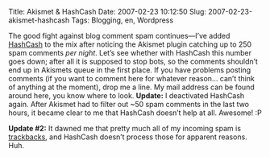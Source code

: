 Title: Akismet & HashCash
Date: 2007-02-23 10:12:50
Slug: 2007-02-23-akismet-hashcash
Tags: Blogging, en, Wordpress


The good fight against blog comment spam continues—I’ve added [HashCash][1] to
the mix after noticing the Akismet plugin catching up to 250 spam comments
_per night_. Let’s see whether with HashCash this number goes down; after all
it is supposed to stop bots, so the comments shouldn’t end up in Akismets
queue in the first place. If you have problems posting comments (if you want
to comment here for whatever reason… can’t think of anything at the moment),
drop me a line. My mail address can be found around here, you know where to
look. **Update:** I deactivated HashCash again. After Akismet had to filter
out ~50 spam comments in the last two hours, it became clear to me that
HashCash doesn’t help at all. Awesome! :P

**Update #2:** It dawned me that pretty much all of my incoming spam is [trackbacks][2], and HashCash doesn’t process those for apparent reasons. Huh.

   [1]: http://elliottback.com/wp/archives/2005/10/23/wordpress-hashcash-30-beta/
   [2]: http://en.wikipedia.org/wiki/Trackback
